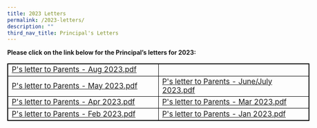 ```yaml
---
title: 2023 Letters
permalink: /2023-letters/
description: ""
third_nav_title: Principal's Letters
---
```

**Please click on the link below for the Principal’s letters for 2023:**
  
<table style="width: 700px; font-size: 17px; border: 1px solid black; table-layout: fixed;">
  <tbody>
		    <tr>
      <td style="width: 50%; border: 1px solid black;">
        <a href="https://drive.google.com/file/d/10r8fXJtXuMukCol1GKvw7P9W6BuoAH-j/view?usp=sharing">P's letter to Parents - Aug 2023.pdf</a>
      </td>
      <td style="width: 50%; border: 1px solid black; vertical-align: middle;">
      </td>
    </tr>
    <tr>
      <td style="width: 50%; border: 1px solid black;">
        <a href="https://drive.google.com/file/d/1yIdfzssGG-1pn-J23NTcXvGvVf2iiW2m/view?usp=sharing">P's letter to Parents - May 2023.pdf</a>
      </td>
      <td style="width: 50%; border: 1px solid black; vertical-align: middle;">
				<a href="https://drive.google.com/file/d/19OayGmTpTn2MqHpS3KgsJLVqdakJNR5h/view?usp=sharing">P's letter to Parents - June/July 2023.pdf</a>
      </td>
    </tr>
    <tr>
      <td style="width: 50%; border: 1px solid black;">
        <a href="https://drive.google.com/file/d/1aT1D4Fd31vTKLhgXz-j_ZtA4a0OQpwEG/view?usp=sharing">P's letter to Parents - Apr 2023.pdf</a>
      </td>
      <td style="width: 50%; border: 1px solid black; vertical-align: middle;"><a href="https://drive.google.com/file/d/1FWOtPovbfwDGhO-t_ttBg4WuwD__x_B7/view?usp=sharing">P's letter to Parents - Mar 2023.pdf</a>
      </td>
    </tr>
    <tr>
      <td style="width: 50%; border: 1px solid black;">
        <a href="https://drive.google.com/file/d/1Ml2UmZVASmAqA83jPT2ylXSoiggue9OK/view?usp=sharing">P's letter to Parents - Feb 2023.pdf</a>
      </td>
      <td style="width: 50%; border: 1px solid black; vertical-align: middle;"><a href="https://drive.google.com/file/d/1uJRYWNaLLu70j25cUbxkTXRFs_FUBGZA/view?usp=sharing">P's letter to Parents - Jan 2023.pdf</a></td>
    </tr>
  </tbody>
</table>